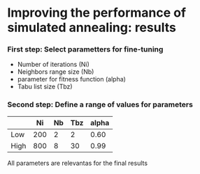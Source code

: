 # Improving the performance of simulated annealing: results

### First step: Select parametters for fine-tuning 

- Number of iterations (Ni)
- Neighbors range size (Nb)
- parameter for fitness function (alpha)
- Tabu list size (Tbz)

### Second step: Define a range of values for parameters

|       |  Ni | Nb | Tbz | alpha |
|-------|-----|----|-----|-------|
|Low    | 200 | 2  |  2  | 0.60  |
|High   | 800 | 8  | 30  | 0.99  |

All parameters are relevantas for the final results